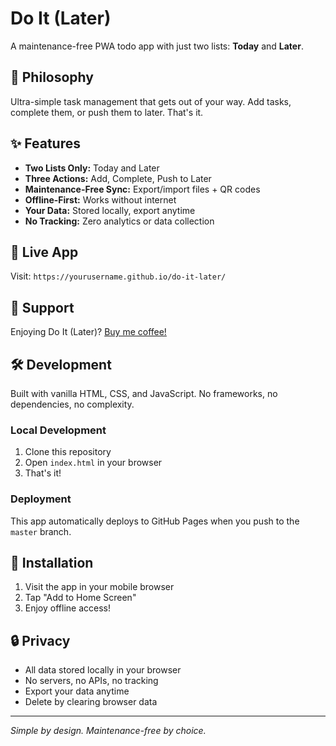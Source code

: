 # Do It (Later)

A maintenance-free PWA todo app with just two lists: **Today** and **Later**.

## 🎯 Philosophy

Ultra-simple task management that gets out of your way. Add tasks, complete them, or push them to later. That's it.

## ✨ Features

- **Two Lists Only:** Today and Later
- **Three Actions:** Add, Complete, Push to Later
- **Maintenance-Free Sync:** Export/import files + QR codes
- **Offline-First:** Works without internet
- **Your Data:** Stored locally, export anytime
- **No Tracking:** Zero analytics or data collection

## 🚀 Live App

Visit: `https://yourusername.github.io/do-it-later/`

## 💝 Support

Enjoying Do It (Later)? [Buy me coffee!](https://github.com/sponsors/YOUR_USERNAME)

## 🛠 Development

Built with vanilla HTML, CSS, and JavaScript. No frameworks, no dependencies, no complexity.

### Local Development

1. Clone this repository
2. Open `index.html` in your browser
3. That's it!

### Deployment

This app automatically deploys to GitHub Pages when you push to the `master` branch.

## 📱 Installation

1. Visit the app in your mobile browser
2. Tap "Add to Home Screen"
3. Enjoy offline access!

## 🔒 Privacy

- All data stored locally in your browser
- No servers, no APIs, no tracking
- Export your data anytime
- Delete by clearing browser data

---

*Simple by design. Maintenance-free by choice.*